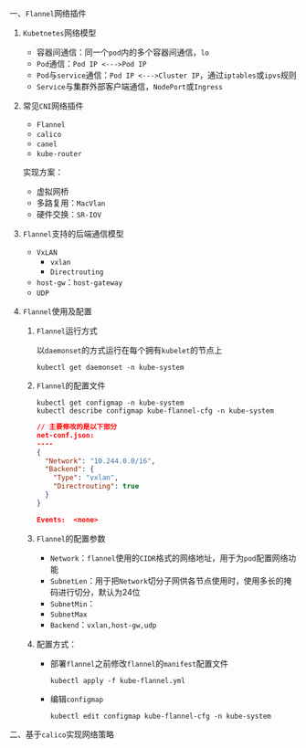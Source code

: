 一、`Flannel`网络插件

1. `Kubetnetes`网络模型

   - 容器间通信：同一个`pod`内的多个容器间通信，`lo`
   - `Pod`通信：`Pod IP <--->Pod IP`
   - `Pod`与`service`通信：`Pod IP <--->Cluster IP`，通过`iptables`或`ipvs`规则
   - `Service`与集群外部客户端通信，`NodePort`或`Ingress`

2. 常见`CNI`网络插件

   - `Flannel`
   - `calico`
   - `canel`
   - `kube-router`

   实现方案：

   - 虚拟网桥
   - 多路复用：`MacVlan`
   - 硬件交换：`SR-IOV`

3. `Flannel`支持的后端通信模型

   - `VxLAN`
     - `vxlan`
     - `Directrouting`
   - `host-gw`：`host-gateway`
   - `UDP`

4. `Flannel`使用及配置

   1. `Flannel`运行方式

      以`daemonset`的方式运行在每个拥有`kubelet`的节点上

      ```shell
      kubectl get daemonset -n kube-system
      ```

   2. `Flannel`的配置文件

      ```shell
      kubectl get configmap -n kube-system
      kubectl describe configmap kube-flannel-cfg -n kube-system
      ```

      ```json
      // 主要修改的是以下部分
      net-conf.json:
      ----
      {
        "Network": "10.244.0.0/16",
        "Backend": {
          "Type": "vxlan",
          "Directrouting": true
        }
      }
      
      Events:  <none>
      ```

   3. `Flannel`的配置参数

      - `Network`：`flannel`使用的`CIDR`格式的网络地址，用于为`pod`配置网络功能
      - `SubnetLen`：用于把`Network`切分子网供各节点使用时，使用多长的掩码进行切分，默认为24位
      - `SubnetMin`：
      - `SubnetMax`
      - `Backend`：`vxlan,host-gw,udp`

   4. 配置方式：

      - 部署`flannel`之前修改`flannel`的`manifest`配置文件

        `kubectl apply -f kube-flannel.yml`

      - 编辑`configmap`

        `kubectl edit configmap kube-flannel-cfg -n kube-system`

二、基于`calico`实现网络策略

​        

​      

